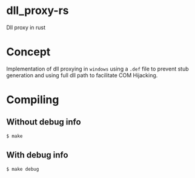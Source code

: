 # dll_proxy-rs
Dll proxy in rust

# Concept

Implementation of dll proxying in `windows` using a `.def` file to prevent stub generation and using full dll path to facilitate COM Hijacking.

# Compiling

## Without debug info
```bash
$ make
```

## With debug info
```bash
$ make debug
```
